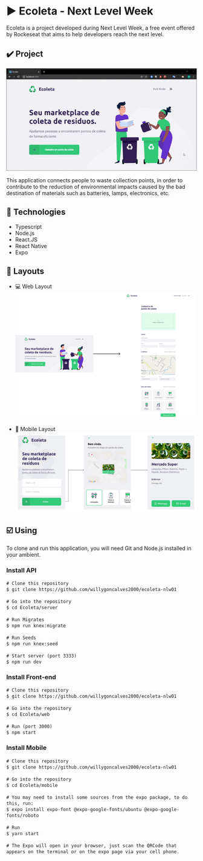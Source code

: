 # :arrow_forward: Ecoleta - Next Level Week
Ecoleta is a project developed during Next Level Week, a free event offered by Rockeseat that aims to help developers reach the next level.

## :heavy_check_mark: Project
![](https://github.com/willygoncalves2000/ecoleta-nlw01/blob/master/.github/layout.gif)

This application connects people to waste collection points, in order to contribute to the reduction of environmental impacts caused by 
the bad destination of materials such as batteries, lamps, electronics, etc.

## :rocket: Technologies
* Typescript
* Node.js
* React.JS
* React Native
* Expo

## :art: Layouts
* :computer: Web Layout
![](https://github.com/willygoncalves2000/ecoleta-nlw01/blob/master/.github/layouts-web.svg)

* :iphone: Mobile Layout
![](https://github.com/willygoncalves2000/ecoleta-nlw01/blob/master/.github/layout-mobile.svg)

## :ballot_box_with_check: Using
To clone and run this application, you will need Git and Node.js installed in your ambient.

### Install API
```
# Clone this repository
$ git clone https://github.com/willygoncalves2000/ecoleta-nlw01

# Go into the repository
$ cd Ecoleta/server

# Run Migrates
$ npm run knex:migrate

# Run Seeds
$ npm run knex:seed

# Start server (port 3333)
$ npm run dev

```
### Install Front-end 
```
# Clone this repository
$ git clone https://github.com/willygoncalves2000/ecoleta-nlw01

# Go into the repository
$ cd Ecoleta/web

# Run (port 3000)
$ npm start
```

### Install Mobile
```
# Clone this repository
$ git clone https://github.com/willygoncalves2000/ecoleta-nlw01

# Go into the repository
$ cd Ecoleta/mobile

# You may need to install some sources from the expo package, to do this, run:
$ expo install expo-font @expo-google-fonts/ubuntu @expo-google-fonts/roboto

# Run 
$ yarn start

# The Expo will open in your browser, just scan the QRCode that appears on the terminal or on the expo page via your cell phone.

```
